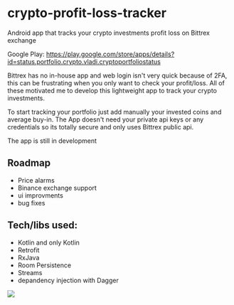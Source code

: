 # crypto-profit-loss-tracker
Android app that tracks your crypto investments profit loss on Bittrex exchange

Google Play: https://play.google.com/store/apps/details?id=status.portfolio.crypto.vladi.cryptoportfoliostatus

Bittrex has no in-house app and web login isn't very quick because of 2FA, this can be frustrating when you only want to check your profit/loss. All of these motivated me to develop this lightweight app to track your crypto investments.

To start tracking your portfolio just add manually your invested coins and average buy-in. The App doesn't need your private api keys or any credentials so its totally secure and only uses Bittrex public api.

The app is still in development

Roadmap
-------
- Price alarms
- Binance exchange support
- ui improvments
- bug fixes

Tech/libs used:
---------------
- Kotlin and only Kotlin
- Retrofit
- RxJava
- Room Persistence
- Streams
- depandency injection with Dagger


![](https://media.giphy.com/media/l1JoiSUeKtgZ4iMnu/giphy.gif)
